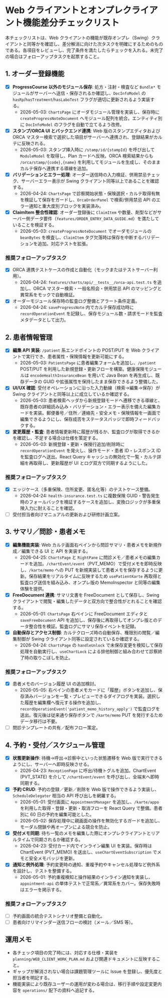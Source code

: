 # Web クライアントとオンプレクライアント機能差分チェックリスト

本チェックリストは、Web クライアントの機能が既存オンプレ（Swing）クライアントと同等かを確認し、差分解消に向けた次タスクを明確にするためのものである。各項目をレビューし、完了条件を満たしたらチェックを入れる。未完了の場合はフォローアップタスクを起票すること。

## 1. オーダー登録機能
- [x] **ProgressCourse 以外のモジュール保存**: 処方・注射・検査など `Bundle*` モジュールがサーバーへ送信・保存されるか確認し、`DocInfoModel` の `hasRp`/`hasTreatment`/`hasLaboTest` フラグが適切に更新されるよう実装する。
  - 2026-05-03: `ChartsPage` にオーダモジュール管理を実装し、保存時に `createProgressNoteDocument` へモジュール配列を統合。エンティティ別に `DocInfoModel` のフラグを自動で立てるよう改修。
- [x] **スタンプ/ORCA UI とバックエンド連携**: Web 版のスタンプエディタおよび ORCA マスター検索で選択した項目がサーバーへ連携され、登録結果がカルテに反映される。
  - 2026-05-03: スタンプ挿入時に `/stamp/id/{stampId}` を呼び出して `ModuleModel` を取得し、Plan カードへ反映。ORCA 検索結果からも `/orca/stamp/{code},{name}` を利用してモジュールを生成し、そのままカルテ保存へ連携する導線を追加。
- [x] **バリデーションとエラー処理**: オーダー送信時の入力検証、併用禁忌チェック、サーバーエラー表示が Swing クライアント同等以上であることを確認する。
  - 2026-04-24: `ChartsPage` で診察開始状態・保険選択・カルテ取得有無を検証して保存をガードし、`OrcaOrderPanel` で検索/併用禁忌 API のエラー通知と重大度別ブロックを実装済み。
- [x] **ClaimItem 整合性確認**: オーダー登録後に `ClaimItem` や数量、剤型などがサーバー側データ要件（`features/ORDER_ENTRY_DATA_GUIDE.md`）を満たしていることを検証する。
  - 2026-05-03: `createProgressNoteDocument` でオーダモジュールの `beanBytes` を検査し、`ClaimItem` タグ欠落時は保存を中断するバリデーションを追加。対応テストを拡張。

### 推奨フォローアップタスク
- [x] ORCA 連携テストケースの作成と自動化（モックまたはテストサーバー利用）。
  - 2026-04-24: `features/charts/api/__tests__/orca-api.test.ts` を追加し、ORCA マスター検索・一般名照会・併用禁忌 API のマッピングと異常系をモックで自動検証。
- [x] オーダーモジュール保存時の監査ログ整備とアラート条件定義。
  - 2026-04-24: `saveProgressNote` 内でカルテ保存成功時に `recordOperationEvent` を記録し、保存モジュール数・請求モードを監査メタデータとして出力。

## 2. 患者情報管理
- [x] **編集 API 実装**: `/patient` 系エンドポイントの POST/PUT を Web クライアントで実行でき、患者属性・保険情報を更新可能にする。
  - 2026-05-03: `PatientsPage` に患者編集フォームを追加し、`/patient` POST/PUT を利用した新規登録・更新フローを構築。健康保険モジュールは `encodeHealthInsuranceBean` を用いて Java Bean を再生成し、既存データの GUID や拡張属性を保持したまま保存できるよう整備した。
- [x] **UI/UX 確認**: 受付オペレーションに沿った入力動線（検索→編集→保存）が Swing クライアントと同等以上に成立しているか確認する。
  - 2026-05-03: 患者検索ヘッダから新規登録モードへ遷移できる導線と、既存患者の詳細読み込み・バリデーション・エラー表示を備えた編集カードを実装。郵便番号／住所／連絡先・安全メモ・保険情報を一画面で編集できるようにし、保存成否をステータスバッジで即時フィードバックする。
- [x] **変更履歴・監査**: 患者情報更新時に履歴が残るか、監査ログが取得できるかを確認し、不足する場合は仕様を策定する。
  - 2026-05-03: 新規登録・更新・保険行追加/削除時に `recordOperationEvent` を発火し、操作モード・患者 ID・レスポンス ID を監査ログへ送出。React Query キャッシュの無効化で一覧・カルテ詳細を再取得し、更新履歴が UI とログ双方で同期するようにした。

### 推奨フォローアップタスク
- [x] エッジケース（多重保険、住所変更、匿名化等）のテストケース整備。
  - 2026-04-24: `health-insurance.test.ts` に複数保険 GUID・警告発生時のフォールバックを検証するケースを追加し、変換ロジックが多重保険入力に耐えることを確認。
- [ ] 受付担当者向けマニュアルの更新および研修計画立案。

## 3. サマリ／問診・患者メモ
- [x] **編集機能実装**: Web カルテ画面右ペインから問診サマリ・患者メモを新規作成／編集できる UI と API を実装する。
  - 2026-04-25: `ChartsPage` と `RightPane` に問診メモ／患者メモの編集カードを追加。`/chartEvent/event`（PVT_MEMO）で受付メモを即時反映し、`/karte/memo` への PUT を新規実装して患者メモを保存するように更新。保存結果をリアルタイムに反映するため `usePatientKarte` 再取得と監査ログ送信を組み込み、オンプレ版の MemoInspector と同等の編集体験を提供。
- [x] **FreeDocument 連携**: サマリ文書を FreeDocument として保存し、Swing クライアントで閲覧・編集したデータと双方向で整合性がとれることを確認する。
  - 2026-05-01: `ChartsPage` 右ペインに FreeDocument エディタと `saveFreeDocument` API を追加し、保存後に再取得してオンプレ版とのデータ整合性を検証。監査ログにサマリ保存イベントを記録。
- [x] **自動保存とアクセス制御**: カルテクローズ時の自動保存、権限別の閲覧／編集制御が Swing クライアント同等に設定されているか確認する。
  - 2026-04-24: `ChartsPage` の `handleUnlock` で未保存変更を検知して保存処理を自動実行し、`useChartLock` による排他制御と組み合わせて診察終了時の取りこぼしを防止。

### 推奨フォローアップタスク
- [x] 患者メモのバージョン履歴 UI の追加検討。
  - 2026-05-05: 右ペインの患者メモカードに「履歴」ボタンを追加し、保存済みバージョンを一覧・プレビューできるダイアログを実装。選択した履歴を編集欄へ復元する操作を追加し、`recordOperationEvent('patient_memo_history_apply')` で監査ログを送出。復元後は従来通り保存ボタンで `/karte/memo` PUT を発行するためデータ移行は不要。
- [ ] 問診テンプレートの共有／配布フロー策定。

## 4. 予約・受付／スケジュール管理
- [x] **状態更新操作**: 待機→呼出→診察中といった状態遷移を Web 版で実行できるようにし、サーバーへ即時反映させる。
  - 2026-04-23: `ReceptionPage` に呼出/待機トグルを追加。ChartEvent (PVT_STATE) を介して `/chartEvent/event` を呼び出し、全端末へ即時同期する。
- [x] **予約 CRUD**: 予約の登録／更新／削除を Web 版で操作できるよう実装し、`ScheduleDelegater` 相当の API 呼び出しを網羅する。
  - 2026-05-01: 受付画面に `AppointmentManager` を追加し、`/karte/appo` を利用した取得・登録・更新・取消フローを React Query で整備。患者別に 60 日の予約を編集可能とした。
  - 2026-05-02: 保存処理中に親画面の操作を無効化するガードを追加し、モーダル閉鎖や再オープンによる競合を防止。
- [x] **受付メモ同期**: 待ち一覧のメモを編集した際にオンプレクライアントとリアルタイムで同期されるか確認する。
  - 2026-04-23: 受付カード内でインライン編集 UI を実装。保存時は ChartEvent (PVT_MEMO) を送出し、`useChartEventSubscription` でメモと安全メモバッジを更新。
- [x] **通知と例外処理**: 予約変更時の通知、重複予約やキャンセル処理など例外系を設計し、テストを整備する。
  - 2026-05-01: 予約重複検知と操作結果のインライン通知を実装し、`appointment-api` の単体テストで正常系／異常系をカバー。保存失敗時はエラーを掲示する。

### 推奨フォローアップタスク
- [ ] 予約画面の統合テストシナリオ整備と自動化。
- [ ] 患者向けリマインダー送信フローの検討（メール／SMS 等）。

## 運用メモ
- 各チェック項目の完了時には、対応する仕様・実装を `planning/WEB_CLIENT_WORK_PLAN.md` および関連ドキュメントに反映すること。
- ギャップが解消されない場合は課題管理ツールに Issue を登録し、優先度と担当者を明記する。
- 機能実装により既存ユーザーの運用が変わる場合は、移行手順や設定変更内容を `operations/` 配下の資料へ追記する。
